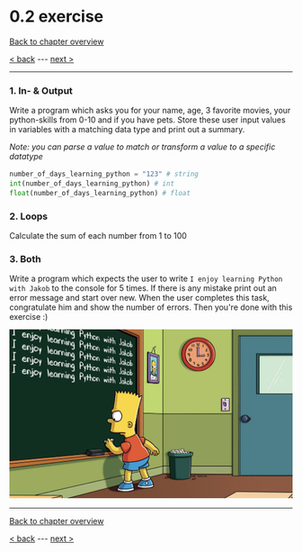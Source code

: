 # 0.2 exercise

[Back to chapter overview](../../README.md)

[< back](exercise-1.md) ---
[next >](../../README.md)

---

### 1. In- & Output

Write a program which asks you for your name, age, 3 favorite movies, your python-skills from 0-10 and if you have pets. Store these user input values in variables with a matching data type and print out a summary.

_Note: you can parse a value to match or transform a value to a specific datatype_

```python
number_of_days_learning_python = "123" # string
int(number_of_days_learning_python) # int
float(number_of_days_learning_python) # float
```

### 2. Loops

Calculate the sum of each number from 1 to 100

### 3. Both

Write a program which expects the user to write
`I enjoy learning Python with Jakob`
to the console for 5 times. If there is any mistake print out an error message and start over new.
When the user completes this task, congratulate him and show the number of errors. Then you're done with this exercise :)

<img src="../images/simpsons.png" heigth="400px">

---

[Back to chapter overview](../../README.md)

[< back](exercise-1.md) ---
[next >](../../README.md)
